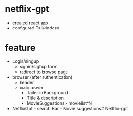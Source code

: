 # netflix-gpt

- created react app
- configured Tailwindcss


# feature

- Login/singup
   - signin/sighup form
   - redirect to browse page
- browser (after authentication)
   - header
   - main movie
        - Tailer in Background
        - Title & description
        - MovieSuggestions
              - movielist*N
- NetflixGpt
      - search Bar
      - Movie suggestions#   N e t l f l i x - g p t  
 